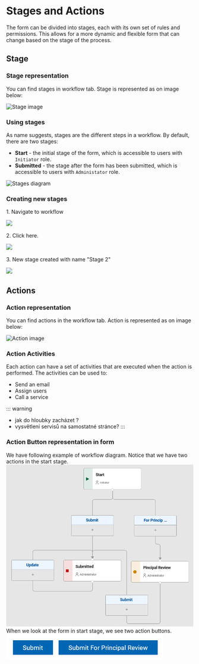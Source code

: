 # Stages and Actions

The form can be divided into stages, each with its own set of rules and permissions. This allows for a more dynamic and
flexible form that can change based on the stage of the process.

## Stage

### Stage representation

You can find stages in workflow tab. Stage is represented as on image below:

![Stage image](/stage.png)

### Using stages

As name suggests, stages are the different steps in a workflow. By default, there are two stages:

- **Start** - the initial stage of the form, which is accessible to users with `Initiator` role.
- **Submitted** - the stage after the form has been submitted, which is accessible to users with `Administator` role.

![Stages diagram](/stages-diagram.png)

### Creating new stages

1\. Navigate to workflow

![](https://ajeuwbhvhr.cloudimg.io/colony-recorder.s3.amazonaws.com/files/2024-02-25/722b72cd-b4d3-4ef9-930c-278f5487857a/ascreenshot.jpeg?tl_px=0,0&br_px=764,427&force_format=png&width=764&wat_scale=68&wat=1&wat_opacity=0.7&wat_gravity=northwest&wat_url=https://colony-recorder.s3.us-west-1.amazonaws.com/images/watermarks/FB923C_standard.png&wat_pad=-4,181)

2\. Click here.

![](https://ajeuwbhvhr.cloudimg.io/colony-recorder.s3.amazonaws.com/files/2024-02-25/95c793a6-b933-430d-be52-88a8dbaef867/ascreenshot.jpeg?tl_px=450,151&br_px=1525,752&force_format=png&wat_scale=95&wat=1&wat_opacity=0.7&wat_gravity=northwest&wat_url=https://colony-recorder.s3.us-west-1.amazonaws.com/images/watermarks/FB923C_standard.png&wat_pad=502,265)

3\. New stage created with name "Stage 2"

![](https://ajeuwbhvhr.cloudimg.io/colony-recorder.s3.amazonaws.com/files/2024-02-25/ee197af7-2bdd-4ebb-9678-71082a528237/user_cropped_screenshot.jpeg?tl_px=0,0&br_px=604,768&force_format=png&width=880&wat_scale=78&wat=1&wat_opacity=0.7&wat_gravity=northwest&wat_url=https://colony-recorder.s3.us-west-1.amazonaws.com/images/watermarks/FB923C_standard.png&wat_pad=923,201)

## Actions

### Action representation

You can find actions in the workflow tab. Action is represented as on image below:

![Action image](/action_with_description.png)

### Action Activities

Each action can have a set of activities that are executed when the action is performed. The activities can be used to:

- Send an email
- Assign users
- Call a service

::: warning

- jak do hloubky zacházet ?
- vysvětlení servisů na samostatné stránce?
  :::

### Action Button representation in form

We have following example of workflow diagram. Notice that we have two actions in the start stage.
![Sample workflow](./workflow.png)
When we look at the form in start stage, we see two action buttons.
![Sample action buttons](./action_buttons.png)
